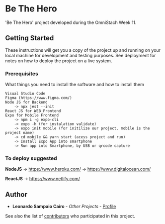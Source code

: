 # Be The Hero

'Be The Hero' project developed during the OmniStach Week 11.

## Getting Started

These instructions will get you a copy of the project up and running on your local machine for development and testing purposes. See deployment for notes on how to deploy the project on a live system.

### Prerequisites

What things you need to install the software and how to install them

```
Visual Studio Code
Figma (https://www.figma.com/)
Node JS for Backend
    -> npx jest --init
React JS for WEB Frontend
Expo for Mobile Frontend
    -> npm i -g expo-cli
    -> expo -h (for instalation validate)
    -> expo init mobile (for initilize our project. mobile is the project name)
    -> cd mobile && yarn start (acess project and run)
    -> Install Expo App into smartphone
    -> Run app into Smartphone, by USB or qrcode capture
```
### To deploy suggested

**NodeJS**
    -> https://www.heroku.com/
    -> https://www.digitalocean.com/

**ReactJS**
    -> https://www.netlify.com/

## Author

* **Leonardo Sampaio Cairo** - *Other Projects* - [Profile](https://github.com/leocairos)

See also the list of [contributors](https://github.com/leocairos/omnistack11/contributors) who participated in this project.